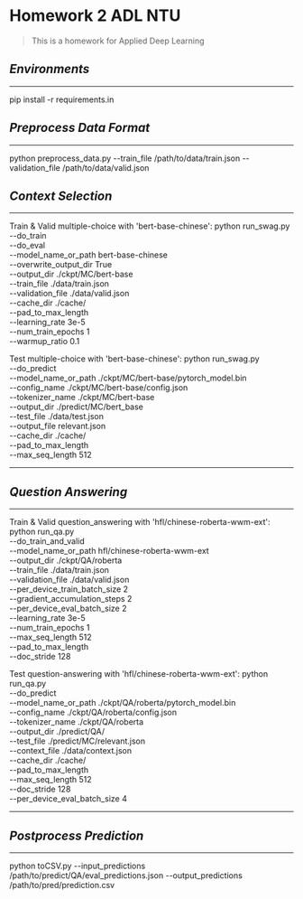 # Homework 2 ADL NTU
> This is a homework for Applied Deep Learning

## ***Environments***
----------------------------------------------------------------------------------------
pip install -r requirements.in


## ***Preprocess Data Format***
----------------------------------------------------------------------------------------
python preprocess_data.py --train_file /path/to/data/train.json --validation_file /path/to/data/valid.json

## ***Context Selection***
----------------------------------------------------------------------------------------
Train & Valid multiple-choice with 'bert-base-chinese':
python run_swag.py \
  --do_train \
  --do_eval \
  --model_name_or_path bert-base-chinese \
  --overwrite_output_dir True \
  --output_dir ./ckpt/MC/bert-base \
  --train_file ./data/train.json \
  --validation_file ./data/valid.json \
  --cache_dir ./cache/ \
  --pad_to_max_length \
  --learning_rate 3e-5 \
  --num_train_epochs 1 \
  --warmup_ratio 0.1

Test multiple-choice with 'bert-base-chinese':
python run_swag.py \
  --do_predict \
  --model_name_or_path ./ckpt/MC/bert-base/pytorch_model.bin \
  --config_name ./ckpt/MC/bert-base/config.json \
  --tokenizer_name ./ckpt/MC/bert-base \
  --output_dir ./predict/MC/bert_base \
  --test_file ./data/test.json \
  --output_file relevant.json \
  --cache_dir ./cache/ \
  --pad_to_max_length \
  --max_seq_length 512

----------------------------------------------------------------------------------------

## ***Question Answering***
----------------------------------------------------------------------------------------

Train & Valid question_answering with 'hfl/chinese-roberta-wwm-ext':
python run_qa.py \
  --do_train_and_valid \
  --model_name_or_path hfl/chinese-roberta-wwm-ext \
  --output_dir ./ckpt/QA/roberta \
  --train_file ./data/train.json \
  --validation_file ./data/valid.json \
  --per_device_train_batch_size 2 \
  --gradient_accumulation_steps 2 \
  --per_device_eval_batch_size 2 \
  --learning_rate 3e-5 \
  --num_train_epochs 1 \
  --max_seq_length 512 \
  --pad_to_max_length \
  --doc_stride 128

Test question-answering with 'hfl/chinese-roberta-wwm-ext':
python run_qa.py \
  --do_predict \
  --model_name_or_path ./ckpt/QA/roberta/pytorch_model.bin \
  --config_name ./ckpt/QA/roberta/config.json \
  --tokenizer_name ./ckpt/QA/roberta \
  --output_dir ./predict/QA/ \
  --test_file ./predict/MC/relevant.json \
  --context_file ./data/context.json \
  --cache_dir ./cache/ \
  --pad_to_max_length \
  --max_seq_length 512 \
  --doc_stride 128 \
  --per_device_eval_batch_size 4

----------------------------------------------------------------------------------------
## ***Postprocess Prediction***
----------------------------------------------------------------------------------------
  python toCSV.py --input_predictions /path/to/predict/QA/eval_predictions.json --output_predictions /path/to/pred/prediction.csv